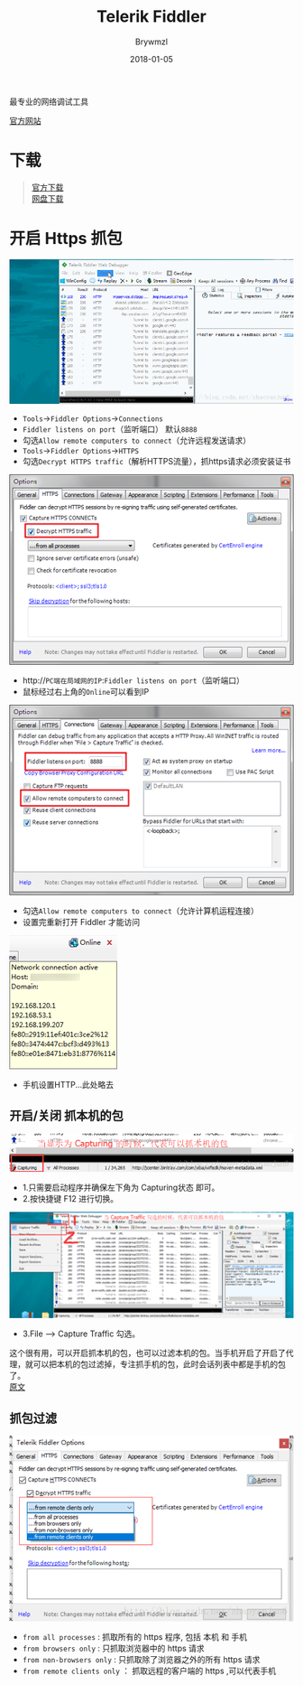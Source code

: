 ﻿---
layout:     post
title:      Telerik Fiddler
date:       2018-01-05
author:     Brywmzl
tags: [Telerik Fiddler]
categories: [网络工具]
---
最专业的网络调试工具

<!--more-->

[官方网站](https://www.telerik.com/fiddler)  

# 下载
> [官方下载](https://telerik-fiddler.s3.amazonaws.com/fiddler/FiddlerSetup.exe)  
> [网盘下载](https://pan.baidu.com/s/1pK8p2xt)  

# 开启 Https 抓包
![](/img/Fiddler/3.gif)  

* `Tools`->`Fiddler Options`->`Connections`
* `Fiddler listens on port`（监听端口） 默认`8888`
* 勾选`Allow remote computers to connect`（允许远程发送请求）
* `Tools`->`Fiddler Options`->`HTTPS`
* 勾选`Decrypt HTTPS traffic`（解析HTTPS流量），抓https请求必须安装证书

![](/img/Fiddler/0.png)  
* http://`PC端在局域网的IP`:`Fiddler listens on port`（监听端口）
* 鼠标经过右上角的`Online`可以看到IP

![](/img/Fiddler/1.png)  
* 勾选`Allow remote computers to connect`（允许计算机运程连接）
* 设置完重新打开 Fiddler 才能访问

![](/img/Fiddler/2.png) 
* 手机设置HTTP...此处略去

## 开启/关闭 抓本机的包
![](/img/Fiddler/5.png)  
* 1.只需要启动程序并确保左下角为 Capturing状态 即可。
* 2.按快捷键 F12 进行切换。  

![](/img/Fiddler/6.png)  
* 3.File –> Capture Traffic 勾选。  

这个很有用，可以开启抓本机的包，也可以过滤本机的包。当手机开启了开启了代理，就可以把本机的包过滤掉，专注抓手机的包，此时会话列表中都是手机的包了。  
[原文](https://blog.csdn.net/zhaoyanjun6/article/details/72956016)  

## 抓包过滤
![](/img/Fiddler/4.png)  
* `from all processes` : 抓取所有的 https 程序, 包括 本机 和 手机
* `from browsers only` : 只抓取浏览器中的 https 请求
* `from non-browsers only` : 只抓取除了浏览器之外的所有 https 请求
* `from remote clients only` ： 抓取远程的客户端的 https ,可以代表手机
